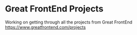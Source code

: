 # Great FrontEnd Projects

Working on getting through all the projects from Great FrontEnd https://www.greatfrontend.com/projects
